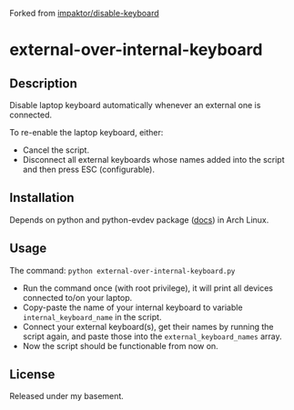 Forked from [impaktor/disable-keyboard](https://github.com/impaktor/disable-keyboard)

# external-over-internal-keyboard

## Description

Disable laptop keyboard automatically whenever an external one is connected.

To re-enable the laptop keyboard, either:
- Cancel the script.
- Disconnect all external keyboards whose names added into the script and then press ESC (configurable).

## Installation

Depends on python and python-evdev package ([docs](https://python-evdev.readthedocs.io/en/latest/tutorial.html)) in Arch Linux.


## Usage
The command: `python external-over-internal-keyboard.py`

- Run the command once (with root privilege), it will print all devices connected to/on your laptop.
- Copy-paste the name of your internal keyboard to variable `internal_keyboard_name` in the script.
- Connect your external keyboard(s), get their names by running the script again, and paste those into the `external_keyboard_names` array.
- Now the script should be functionable from now on.


## License
Released under my basement.
